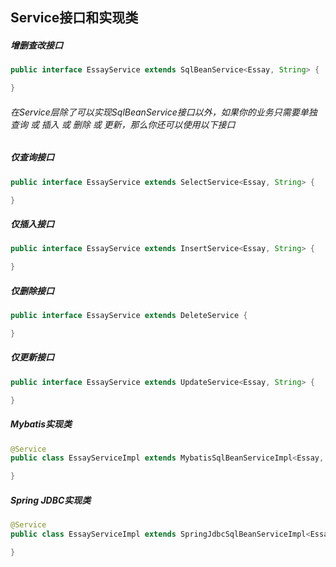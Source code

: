 ## Service接口和实现类
##### 增删查改接口
```java
public interface EssayService extends SqlBeanService<Essay, String> {

}
```
###### 在Service层除了可以实现SqlBeanService接口以外，如果你的业务只需要单独查询 或 插入 或 删除 或 更新，那么你还可以使用以下接口

##### 仅查询接口
```java
public interface EssayService extends SelectService<Essay, String> {

}
```
##### 仅插入接口
```java
public interface EssayService extends InsertService<Essay, String> {

}
```
##### 仅删除接口
```java
public interface EssayService extends DeleteService {

}
```
##### 仅更新接口
```java
public interface EssayService extends UpdateService<Essay, String> {

}
```

##### Mybatis实现类
```java
@Service
public class EssayServiceImpl extends MybatisSqlBeanServiceImpl<Essay, String> implements EssayService {

}
```
##### Spring JDBC实现类
```java
@Service
public class EssayServiceImpl extends SpringJdbcSqlBeanServiceImpl<Essay, String> implements EssayService {

}
```
